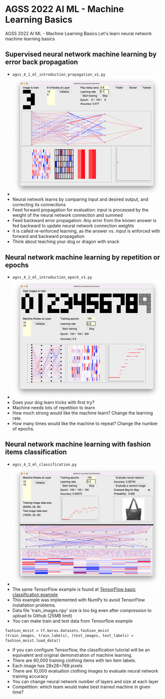 # AGSS 2022 AI ML - Machine Learning Basics
AGSS 2022 AI ML - Machine Learning Basics
Let's learn neural network machine learning basics
## Supervised neural network machine learning by error back propagation
- `agss_4_1_ml_introduction_propagation_v1.py`
- ![propagation screen](https://github.com/Cinderpe1t/AGSS_2022_AI_ML_Workshop_Machine_Learning_Basics/blob/main/agss_4_1_ml_propagation.png)
- Neural network learns by comparing input and desired output, and correcting its connections
- Feed forward propagation for evaluation: input is processed by the weight of the neural network connection and summed
- Feed backward error propagation: Any error from the known answer is fed backward to update neural network connection weights
- It is called re-enforced learning, as the answer vs. input is enforced with forward and backward propagation
- Think about teaching your dog or dragon with snack
## Neural network machine learning by repetition or epochs
- `agss_4_2_ml_introduction_epoch_v1.py`
- ![epochs](https://github.com/Cinderpe1t/AGSS_2022_AI_ML_Workshop_Machine_Learning_Basics/blob/main/agss_4_2_ml_epoch.png)
- Does your dog learn tricks with first try?
- Machine needs lots of repetition to learn
- How much strong would like the machine learn? Change the learning rate.
- How many times would like the machine to repeat? Change the number of epochs.
## Neural network machine learning with fashion items classification
- `agss_4_3_ml_classification.py`
- ![classification](https://github.com/Cinderpe1t/AGSS_2022_AI_ML_Workshop_Machine_Learning_Basics/blob/main/agss_4_3_ml_classification.png)
- The same TensorFlow example is found at [TensorFlow basic classification example](https://www.tensorflow.org/tutorials/keras/classification) 
- This example was implemented with NumPy to avoid TensorFlow installation problems.
- Data file 'train_images.npy' size is too big even after compression to upload to Github (25MB limit)
- You can make train and test data from Tensorflow example
```
fashion_mnist = tf.keras.datasets.fashion_mnist
(train_images, train_labels), (test_images, test_labels) = fashion_mnist.load_data()
```
- If you can configure Tensorflow, the classification tutorial will be an equivalent and original demonstration of machine learning.
- There are 60,000 training clothing items with ten item labels.
- Each image has 28x28=768 pixels
- There are 10,000 evaluation clothing images to evaluate neural network training accuracy
- You can change neural network number of layers and size at each layer
- Competition: which team would make best trained machine in given time?
